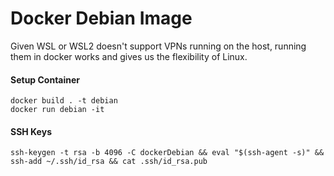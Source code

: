 # Docker Debian Image

Given WSL or WSL2 doesn't support VPNs running on the host, running them in docker works and gives us the flexibility of Linux.

#### Setup Container
````
docker build . -t debian
docker run debian -it
````

#### SSH Keys
```
ssh-keygen -t rsa -b 4096 -C dockerDebian && eval "$(ssh-agent -s)" && ssh-add ~/.ssh/id_rsa && cat .ssh/id_rsa.pub
```
